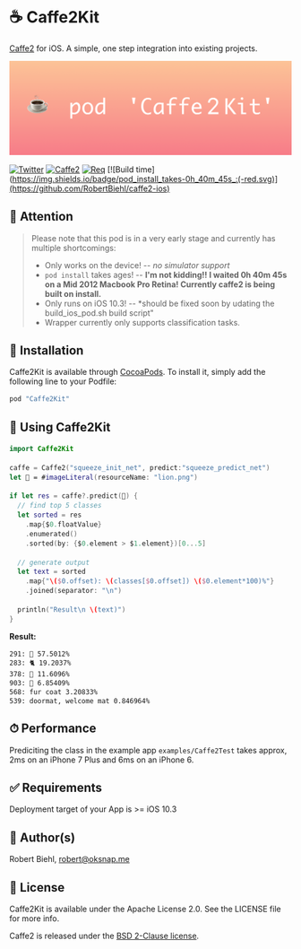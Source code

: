 # ☕️ Caffe2Kit
[Caffe2](https://github.com/caffe2/caffe2) for iOS.
A simple, one step integration into existing projects.

![Caffe2Kit - Simple integration of Caffe2 on iOS.](https://github.com/RobertBiehl/caffe2-ios/blob/master/.github/cover.png)

[![Twitter](https://img.shields.io/badge/Twitter-robeffect-4099FF.svg?style=flat)](https://twitter.com/robeffect)
[![Caffe2](https://img.shields.io/badge/Dep-caffe2-green.svg)](https://caffe2.ai)
[![Req](https://img.shields.io/badge/Req-iOS_10.3-green.svg)](https://github.com/RobertBiehl/caffe2-ios)
[![Build time](https://img.shields.io/badge/pod_install_takes-0h_40m_45s_:(-red.svg)](https://github.com/RobertBiehl/caffe2-ios)

## 🚨 Attention
> Please note that this pod is in a very early stage and currently has multiple shortcomings:
> * Only works on the device! -- *no simulator support*
> * `pod install` takes ages! -- **I'm not kidding!! I waited 0h 40m 45s on a Mid 2012 Macbook Pro Retina! Currently caffe2 is being built on install.**
> * Only runs on iOS 10.3! -- *should be fixed soon by udating the build_ios_pod.sh build script"
> * Wrapper currently only supports classification tasks.

## 📲 Installation

Caffe2Kit is available through [CocoaPods](http://cocoapods.org). To install
it, simply add the following line to your Podfile:

```ruby
pod "Caffe2Kit"
```

## 🚀 Using Caffe2Kit

```swift
import Caffe2Kit

caffe = Caffe2("squeeze_init_net", predict:"squeeze_predict_net")
let 🌅 = #imageLiteral(resourceName: "lion.png")
    
if let res = caffe?.predict(🌅) {
  // find top 5 classes
  let sorted = res
    .map{$0.floatValue}
    .enumerated()
    .sorted(by: {$0.element > $1.element})[0...5]
      
  // generate output
  let text = sorted
    .map{"\($0.offset): \(classes[$0.offset]) \($0.element*100)%"}
    .joined(separator: "\n")

  println("Result\n \(text)")
}
```

**Result:**

```
291: 🦁 57.5012%
283: 🐈 19.2037%
378: 🐒 11.6096%
903: 💇 6.85409%
568: fur coat 3.20833%
539: doormat, welcome mat 0.846964%
```

## ⏱ Performance

Prediciting the class in the example app `examples/Caffe2Test` takes approx, 2ms on an iPhone 7 Plus and 6ms on an iPhone 6.

## ✅ Requirements

Deployment target of your App is >= iOS 10.3

## 🤖 Author(s)

Robert Biehl, robert@oksnap.me

## 📄 License

Caffe2Kit is available under the Apache License 2.0. See the LICENSE file for more info.

Caffe2 is released under the [BSD 2-Clause license](https://github.com/Yangqing/caffe2/blob/master/LICENSE).
